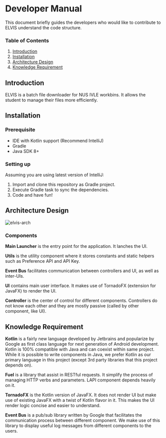 # Developer Manual
This document briefly guides the developers who would like to contribute to ELVIS understand the code structure.

### Table of Contents

1. [Introduction](#introduction)
2. [Installation](#installation)
3. [Architecture Design](#architecture-design)
4. [Knowledge Requirement](#knowledge-requirement)

## Introduction
ELVIS is a batch file downloader for NUS IVLE workbins. It allows the student to manage their files more efficiently.
## Installation
### Prerequisite
- IDE with Kotlin support (Recommend IntelliJ)
- Gradle
- Java SDK 8+

### Setting up
Assuming you are using latest version of IntelliJ:
1. Import and clone this repository as Gradle project.
2. Execute Gradle task to sync the dependencies.
3. Code and have fun!

## Architecture Design
![elvis-arch](http://sk.uploads.im/d/5mxwK.png)
### Components
**Main Launcher** is the entry point for the application. It lanches the UI.

**Utils** is the utility component where it stores constants and static helpers such as Preference API and API Key.

**Event Bus** facilitates communication between controllers and UI, as well as inter-UIs.

**UI** contains main user interface. It makes use of TornadoFX (extension for JavaFX) to render the UI.

**Controller** is the center of control for different components. Controllers do not know each other and they are mostly passive (called by other component, like UI).

## Knowledge Requirement
**Kotlin** is a fairly new language developed by Jetbrains and popularize by Google as first class language for next generation of Android development. Kotlin is 100% compatible with Java and can coexist within same project. While it is possible to write components in Java, we prefer Kotlin as our primary language in this project (except 3rd party libraries that this project depends on).

**Fuel** is a library that assist in RESTful requests. It simplify the process of managing HTTP verbs and parameters. LAPI component depends heavily on it.

**TornadoFX** is the Kotlin version of JavaFX. It does not render UI but make use of existing JavaFX with a twist of Kotlin flavor in it. This makes the UI render logic concise and easier to understand.

**Event Bus** is a pub/sub library written by Google that facilitates the communication process between different component. We make use of this library to display useful log messages from different components to the users.